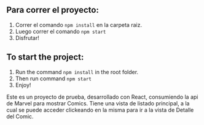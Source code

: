 ## Para correr el proyecto:

1. Correr el comando `npm install` en la carpeta raiz.
2. Luego correr el comando `npm start`
3. Disfrutar!


## To start the project:

1. Run the command `npm install` in the root folder.
2. Then run command `npm start`
3. Enjoy!


Este es un proyecto de prueba, desarrollado con React, consumiendo la api de Marvel para mostrar Comics.
Tiene una vista de listado principal, a la cual se puede acceder clickeando en la misma para ir a la vista de Detalle del Comic.